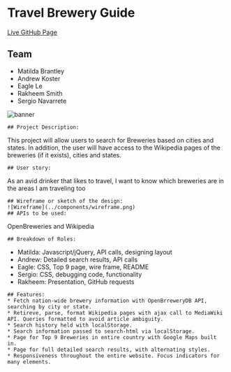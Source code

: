 # Travel Brewery Guide

[Live GitHub Page](https://matildabrantley.github.io/brewery-travel-guide/)
## Team 
* Matilda Brantley
* Andrew Koster
* Eagle Le
* Rakheem Smith
* Sergio Navarrete

![banner](assets/components/breweryReadme.gif)
```
## Project Description:
```
This project will allow users to search for Breweries based on cities and states. In addition, the user will have access to the Wikipedia pages of the breweries (if it exists), cities and states.
```
## User story: 
```
As an avid drinker that likes to travel, I want to know which breweries are in the areas I am traveling too
```
## Wireframe or sketch of the design:
![Wireframe](../components/wireframe.png)
## APIs to be used:
```
OpenBreweries and Wikipedia
```
## Breakdown of Roles:
```
* Matilda: Javascript/jQuery, API calls, designing layout
* Andrew: Detailed search results, API calls
* Eagle: CSS, Top 9 page, wire frame, README
* Sergio: CSS, debugging code, functionality
* Rakheem: Presentation, GitHub requests
```
## Features:
* Fetch nation-wide brewery information with OpenBrreweryDB API, searching by city or state.
* Retireve, parse, format Wikipedia pages with ajax call to MediaWiki API. Queries formatted to avoid article ambiguity.
* Search history held with localStorage.
* Search information passed to search-html via localStorage.
* Page for Top 9 Breweries in entire country with Google Maps built in.
* Page for full detailed search results, with alternating styles.
* Responsiveness throughout the entire website. Focus indicators for many elements.

